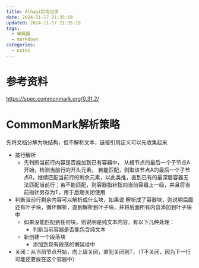 ```yaml
---
title: Alhagi实现记录
date: 2024-11-17 21:35:19
updated: 2024-11-17 21:35:19
tags:
  - 编辑器
  - markdown
categories:
  - notes
---
```


# 参考资料

https://spec.commonmark.org/0.31.2/

# CommonMark解析策略

先将文档分解为块结构，但不解析文本，链接引用定义可以先收集起来

- 按行解析
  - 先判断当前行内容是否能加到已有容器中， 从根节点的最后一个子节点A开始，检测当前行的开头元素， 若能匹配，则取该节点A的最后一个子节点B，继续匹配当前行的剩余元素，以此类推，直到已有的最深层容器无法匹配当前行；若不能匹配，则容器指针指向当前容器上一级，并且将当前指针另存为T，用于后期关闭使用
- 判断当前行剩余内容可以解析成什么块，如果说 解析成了容器块，则说明后面还有叶子块，循环解析，直到解析到叶子块，并将后面所有内容添加到叶子块中
  - 如果没能匹配到任何块，则说明是纯文本内容，有以下几种处理：
    - 判断当前容器是否能包含纯文本
  - 新创建一个段落块
    - 添加到现有段落的懒延续中
- 关闭：从当前节点开始，向上级关闭，直到关闭到T，（T不关闭，因为下一行可能还要放在这个容器中）